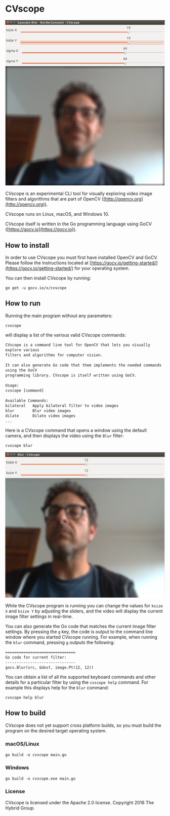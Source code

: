 # CVscope

![CVscope](https://raw.githubusercontent.com/hybridgroup/cvscope/master/images/cvscope-gaussian.png)

CVscope is an experimental CLI tool for visually exploring video image filters and algorithms that are part of OpenCV ([http://opencv.org](http://opencv.org)).

CVscope runs on Linux, macOS, and Windows 10.

CVscope itself is written in the Go programming language using GoCV ([https://gocv.io](https://gocv.io)).

## How to install

In order to use CVscope you must first have installed OpenCV and GoCV. Please follow the instructions located at [https://gocv.io/getting-started/](https://gocv.io/getting-started/) for your operating system.

You can then install CVscope by running:

    go get -u gocv.io/x/cvscope

## How to run

Running the main program without any parameters:

    cvscope

will display a list of the various valid CVscope commands:

    CVscope is a command line tool for OpenCV that lets you visually explore various 
    filters and algorithms for computer vision.

    It can also generate Go code that them implements the needed commands using the GoCV
    programming library. CVscope is itself written using GoCV.

    Usage:
    cvscope [command]

    Available Commands:
    bilateral   Apply bilateral filter to video images
    blur        Blur video images
    dilate      Dilate video images
    ...

Here is a CVscope command that opens a window using the default camera, and then displays the video using the `Blur` filter:

    cvscope blur

![CVscope](https://raw.githubusercontent.com/hybridgroup/cvscope/master/images/cvscope.png)

While the CVscope program is running you can change the values for `ksize X` and `ksize Y` by adjusting the sliders, and the video will display the current image filter settings in real-time.

You can also generate the Go code that matches the current image filter settings. By pressing the `g` key, the code is output to the command line window where you started CVscope running. For example, when running the `blur` command, pressing `g` outputs the following:

    ===============================
    Go code for current filter:
    -------------------------------
    gocv.Blur(src, &dest, image.Pt(12, 12))

You can obtain a list of all the supported keyboard commands and other details for a particular filter by using the `cvscope help` command. For example this displays help for the `blur` command:

    cvscope help blur

## How to build

CVscope does not yet support cross platform builds, so you must build the program on the desired target operating system.

### macOS/Linux

    go build -o cvscope main.go

### Windows

    go build -o cvscope.exe main.go

### License

CVscope is licensed under the Apache 2.0 license. Copyright 2018 The Hybrid Group.
